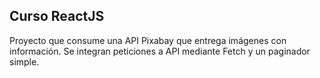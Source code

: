 ## Curso ReactJS

Proyecto que consume una API Pixabay que entrega imágenes con información. Se integran peticiones a API mediante Fetch y un paginador simple.